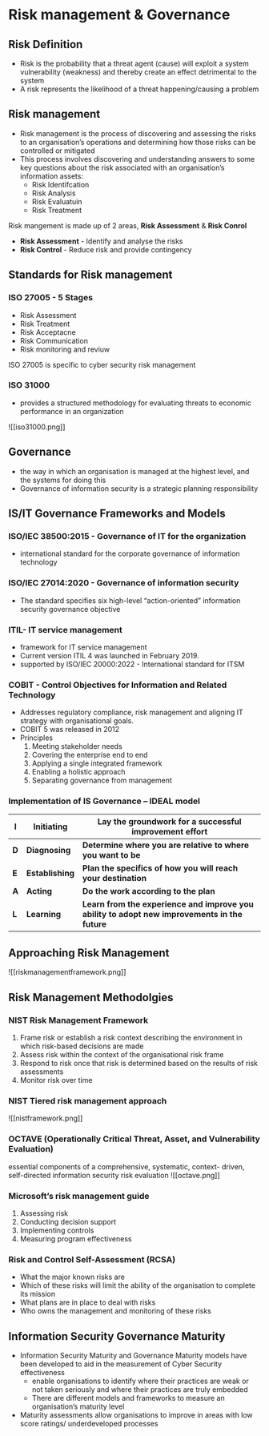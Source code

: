 # Risk management & Governance 

## Risk Definition
- Risk is the probability that a threat agent (cause) will exploit a system vulnerability (weakness) and thereby create an effect detrimental to the system
- A risk represents the likelihood of a threat happening/causing a problem

## Risk management
- Risk management is the process of discovering and assessing the risks to an organisation’s operations and determining how those risks can be controlled or mitigated
- This process involves discovering and understanding answers to some key questions about the risk associated with an organisation’s information assets:
	- Risk Identifcation
	- Risk Analysis
	- Risk Evaluatuin
	- Risk Treatment

Risk mangement is made up of 2 areas, **Risk Assessment** & **Risk Conrol**
- **Risk Assessment** - Identify and analyse the risks
- **Risk Control** - Reduce risk and provide contingency

## Standards for Risk management
### ISO 27005 - 5 Stages
- Risk Assessment
- Risk Treatment
- Risk Acceptacne
- Risk Communication
- Risk monitoring and reviuw

ISO 27005 is specific to cyber security risk management

### ISO 31000
- provides a structured methodology for evaluating threats to economic performance in an organization

![[iso31000.png]]

## Governance
- the way in which an organisation is managed at the highest level, and the systems for doing this
-  Governance of information security is a strategic planning responsibility

## IS/IT Governance Frameworks and Models

### ISO/IEC 38500:2015 - Governance of IT for the organization
- international standard for the corporate governance of information technology
### ISO/IEC 27014:2020 - Governance of information security
- The standard specifies six high-level “action-oriented” information security governance objective
### ITIL- IT service management
- framework for IT service management
- Current version ITIL 4 was launched in February 2019.
- supported by ISO/IEC 20000:2022 - International standard for ITSM
### COBIT - Control Objectives for Information and Related Technology
- Addresses regulatory compliance, risk management and aligning IT strategy with organisational goals.
- COBIT 5 was released in 2012
-  Principles
	1. Meeting stakeholder needs
	2. Covering the enterprise end to end
	3. Applying a single integrated framework
	4. Enabling a holistic approach
	5. Separating governance from management
### Implementation of IS Governance – IDEAL model
| I   | Initiating   | Lay the groundwork for a successful improvement effort                                    |
| --- | ------------ | ----------------------------------------------------------------------------------------- |
| **D**   | **Diagnosing**   | **Determine where you are relative to where you want to be**                                  |
| **E**   | **Establishing** | **Plan the specifics of how you will reach your destination**                                 |
| **A**   | **Acting**      | **Do the work according to the plan**                                                         |
| **L**   | **Learning**     | **Learn from the experience and improve you ability to adopt new improvements in the future** |


## Approaching Risk Management
![[riskmanagementframework.png]]

## Risk Management Methodolgies
### NIST Risk Management Framework
1. Frame risk or establish a risk context describing the environment in which risk-based decisions are made
2. Assess risk within the context of the organisational risk frame
3. Respond to risk once that risk is determined based on the results of risk assessments
4. Monitor risk over time

### NIST Tiered risk management approach
![[nistframework.png]]

### OCTAVE (Operationally Critical Threat, Asset, and Vulnerability Evaluation)
essential components of a comprehensive, systematic, context-
driven, self-directed information security risk evaluation
![[octave.png]]

### Microsoft’s risk management guide
1. Assessing risk
2. Conducting decision support
3. Implementing controls
4. Measuring program effectiveness

### Risk and Control Self-Assessment (RCSA)
- What the major known risks are
- Which of these risks will limit the ability of the organisation to complete its mission
- What plans are in place to deal with risks
- Who owns the management and monitoring of these risks

## Information Security Governance Maturity
- Information Security Maturity and Governance Maturity models have been developed to aid in the measurement of Cyber Security effectiveness
	- enable organisations to identify where their practices are weak or not taken seriously and where their practices are truly embedded
	- There are different models and frameworks to measure an organisation’s maturity level
-  Maturity assessments allow organisations to improve in areas with low score ratings/ underdeveloped processes